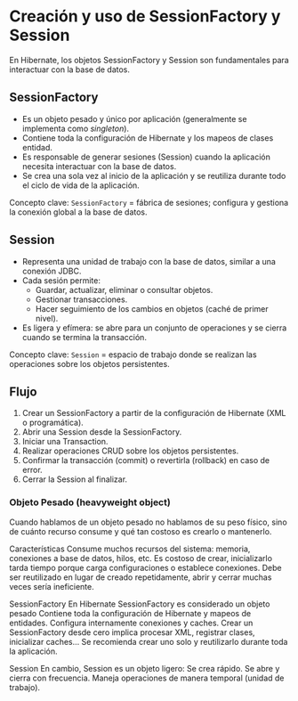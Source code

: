 # Creación y uso de SessionFactory y Session

En Hibernate, los objetos SessionFactory y Session son fundamentales para interactuar con la base de datos.

## SessionFactory

- Es un objeto pesado y único por aplicación (generalmente se implementa como *singleton*).  
- Contiene toda la configuración de Hibernate y los mapeos de clases entidad.  
- Es responsable de generar sesiones (Session) cuando la aplicación necesita interactuar con la base de datos.  
- Se crea una sola vez al inicio de la aplicación y se reutiliza durante todo el ciclo de vida de la aplicación.

Concepto clave: `SessionFactory` = fábrica de sesiones; configura y gestiona la conexión global a la base de datos.

## Session

- Representa una unidad de trabajo con la base de datos, similar a una conexión JDBC.  
- Cada sesión permite:
  - Guardar, actualizar, eliminar o consultar objetos.  
  - Gestionar transacciones.  
  - Hacer seguimiento de los cambios en objetos (caché de primer nivel).  
- Es ligera y efímera: se abre para un conjunto de operaciones y se cierra cuando se termina la transacción.

Concepto clave: `Session` = espacio de trabajo donde se realizan las operaciones sobre los objetos persistentes.

## Flujo

1. Crear un SessionFactory a partir de la configuración de Hibernate (XML o programática).  
2. Abrir una Session desde la SessionFactory.  
3. Iniciar una Transaction.  
4. Realizar operaciones CRUD sobre los objetos persistentes.  
5. Confirmar la transacción (commit) o revertirla (rollback) en caso de error.  
6. Cerrar la Session al finalizar.

### Objeto Pesado (heavyweight object)

Cuando hablamos de un objeto pesado no hablamos de su peso físico, sino de cuánto recurso consume y qué tan costoso es crearlo o mantenerlo.

Características
  Consume muchos recursos del sistema: memoria, conexiones a base de datos, hilos, etc.
  Es costoso de crear, inicializarlo tarda tiempo porque carga configuraciones o establece conexiones.
  Debe ser reutilizado en lugar de creado repetidamente, abrir y cerrar muchas veces sería ineficiente.

SessionFactory
  En Hibernate SessionFactory es considerado un objeto pesado
  Contiene toda la configuración de Hibernate y mapeos de entidades.
  Configura internamente conexiones y caches.
  Crear un SessionFactory desde cero implica procesar XML, registrar clases, inicializar caches…
  Se recomienda crear uno solo y reutilizarlo durante toda la aplicación.

Session
  En cambio, Session es un objeto ligero:
  Se crea rápido.
  Se abre y cierra con frecuencia.
  Maneja operaciones de manera temporal (unidad de trabajo).

